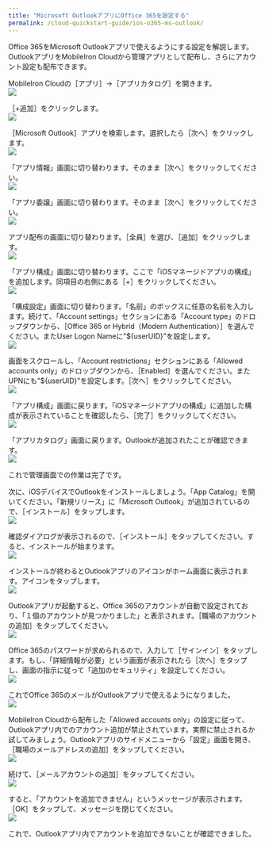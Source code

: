 ```yaml
---
title: "Microsoft OutlookアプリにOffice 365を設定する"
permalink: /cloud-quickstart-guide/ios-o365-ms-outlook/
---
```

Office 365をMicrosoft Outlookアプリで使えるようにする設定を解説します。OutlookアプリをMobileIron Cloudから管理アプリとして配布し、さらにアカウント設定も配布できます。

MobileIron Cloudの［アプリ］→［アプリカタログ］を開きます。  
![](/assets/cloud-quickstart-guide/images/00028D14-1562-471A-9367-BE95FD3BFEFB.png)

［+追加］をクリックします。  
![](/assets/cloud-quickstart-guide/images/890D3E11-65EA-4911-A198-2CFF112D3DB4.png)

［Microsoft Outlook］アプリを検索します。選択したら［次へ］をクリックします。  
![](/assets/cloud-quickstart-guide/images/9233BA99-1C7F-4866-83DD-4BEE1A988A96.png)

「アプリ情報」画面に切り替わります。そのまま［次へ］をクリックしてください。  
![](/assets/cloud-quickstart-guide/images/C79AA7C6-BF86-4FF1-BB45-6F96E6534789.png)

「アプリ委譲」画面に切り替わります。そのまま［次へ］をクリックしてください。  
![](/assets/cloud-quickstart-guide/images/588023F1-A803-418B-96D9-91B4E84A8882.png)

アプリ配布の画面に切り替わります。［全員］を選び、［追加］をクリックします。  
![](/assets/cloud-quickstart-guide/images/C5AFADCC-4940-457B-834D-0AD29747E37D.png)

「アプリ構成」画面に切り替わります。ここで「iOSマネージドアプリの構成」を追加します。同項目の右側にある［+］をクリックしてください。  
![](/assets/cloud-quickstart-guide/images/974F6E13-BC94-44BA-B32F-115431EAD364.png)

「構成設定」画面に切り替わります。「名前」のボックスに任意の名前を入力します。続けて、「Account settings」セクションにある「Account type」のドロップダウンから、［Office 365 or Hybrid（Modern Authentication）］を選んでください。またUser Logon Nameに"${userUID}"を設定します。  
![](/assets/cloud-quickstart-guide/images/9DEC8A03-1E7B-4FDD-88E9-3A40708FF3E4.png)

画面をスクロールし、「Account restrictions」セクションにある「Allowed accounts only」のドロップダウンから、［Enabled］を選んでください。またUPNにも"${userUID}"を設定します。［次へ］をクリックしてください。  
![](/assets/cloud-quickstart-guide/images/F66F1A76-9BF5-42B2-998E-25C3C8876FFE.png)

「アプリ構成」画面に戻ります。「iOSマネージドアプリの構成」に追加した構成が表示されていることを確認したら、［完了］をクリックしてください。  
![](/assets/cloud-quickstart-guide/images/D682C0E7-4FB4-42BC-8B00-EF8FFBCF8B2D.png)

「アプリカタログ」画面に戻ります。Outlookが追加されたことが確認できます。  
![](/assets/cloud-quickstart-guide/images/2A1050A8-5621-45EA-894B-37DCCF7052B5.png)

これで管理画面での作業は完了です。

次に、iOSデバイスでOutlookをインストールしましょう。「App Catalog」を開いてください。「新規リリース」に「Microsoft Outlook」が追加されているので、［インストール］をタップします。  
![](/assets/cloud-quickstart-guide/images/0CF0F02B-CD16-4757-891E-9AD447E5E277.png)

確認ダイアログが表示されるので、［インストール］をタップしてください。すると、インストールが始まります。  
![](/assets/cloud-quickstart-guide/images/7B3FB086-A307-4460-8D9E-8BD63E97B4ED.png)

インストールが終わるとOutlookアプリのアイコンがホーム画面に表示されます。アイコンをタップします。  
![](/assets/cloud-quickstart-guide/images/AE717FFC-C4B2-4276-9BF6-8E4462E8E0A9.png)

Outlookアプリが起動すると、Office 365のアカウントが自動で設定されており、「１個のアカウントが見つかりました」と表示されます。［職場のアカウントの追加］をタップしてください。  
![](/assets/cloud-quickstart-guide/images/1C6EF8D2-A714-4A7B-945F-9FC7B7A7C1D1.png)

Office 365のパスワードが求められるので、入力して［サインイン］をタップします。もし、「詳細情報が必要」という画面が表示されたら［次へ］をタップし、画面の指示に従って「追加のセキュリティ」を設定してください。  
![](/assets/cloud-quickstart-guide/images/52757D80-C94D-4269-A940-0776562F15CE.png)

これでOffice 365のメールがOutlookアプリで使えるようになりました。  
![](/assets/cloud-quickstart-guide/images/26311DA8-F2E2-42D7-AE94-E1DD3B0EC052.png)

MobileIron Cloudから配布した「Allowed accounts only」の設定に従って、Outlookアプリ内でのアカウント追加が禁止されています。実際に禁止されるか試してみましょう。Outlookアプリのサイドメニューから「設定」画面を開き、［職場のメールアドレスの追加］をタップしてください。  
![](/assets/cloud-quickstart-guide/images/E38A1B3F-E241-42FD-8E51-CE2108D27B16.png)

続けて、［メールアカウントの追加］をタップしてください。  
![](/assets/cloud-quickstart-guide/images/8CB43206-7700-418A-AFCE-0398A6D72CDC.png)

すると、「アカウントを追加できません」というメッセージが表示されます。［OK］をタップして、メッセージを閉じてください。  
![](/assets/cloud-quickstart-guide/images/D4BA9D25-B4DF-417B-A02E-3439E9C0480A.png)

これで、Outlookアプリ内でアカウントを追加できないことが確認できました。
